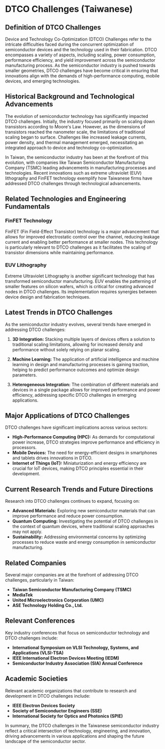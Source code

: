 # DTCO Challenges (Taiwanese)

## Definition of DTCO Challenges

Device and Technology Co-Optimization (DTCO) Challenges refer to the intricate difficulties faced during the concurrent optimization of semiconductor devices and the technology used in their fabrication. DTCO encompasses a variety of aspects, including scaling, power consumption, performance efficiency, and yield improvement across the semiconductor manufacturing process. As the semiconductor industry is pushed towards smaller geometries, DTCO challenges have become critical in ensuring that innovations align with the demands of high-performance computing, mobile devices, and emerging technologies.

## Historical Background and Technological Advancements

The evolution of semiconductor technology has significantly impacted DTCO challenges. Initially, the industry focused primarily on scaling down transistors according to Moore's Law. However, as the dimensions of transistors reached the nanometer scale, the limitations of traditional scaling began to surface. Challenges like increased leakage currents, power density, and thermal management emerged, necessitating an integrated approach to device and technology co-optimization.

In Taiwan, the semiconductor industry has been at the forefront of this evolution, with companies like Taiwan Semiconductor Manufacturing Company (TSMC) leading advancements in manufacturing processes and technologies. Recent innovations such as extreme ultraviolet (EUV) lithography and FinFET technology exemplify how Taiwanese firms have addressed DTCO challenges through technological advancements.

## Related Technologies and Engineering Fundamentals

### FinFET Technology

FinFET (Fin Field-Effect Transistor) technology is a major advancement that allows for improved electrostatic control over the channel, reducing leakage current and enabling better performance at smaller nodes. This technology is particularly relevant to DTCO challenges as it facilitates the scaling of transistor dimensions while maintaining performance.

### EUV Lithography

Extreme Ultraviolet Lithography is another significant technology that has transformed semiconductor manufacturing. EUV enables the patterning of smaller features on silicon wafers, which is critical for creating advanced nodes in DTCO challenges. Its implementation requires synergies between device design and fabrication techniques.

## Latest Trends in DTCO Challenges

As the semiconductor industry evolves, several trends have emerged in addressing DTCO challenges:

1. **3D Integration:** Stacking multiple layers of devices offers a solution to traditional scaling limitations, allowing for increased density and performance without solely relying on planar scaling.
  
2. **Machine Learning:** The application of artificial intelligence and machine learning in design and manufacturing processes is gaining traction, helping to predict performance outcomes and optimize design parameters.

3. **Heterogeneous Integration:** The combination of different materials and devices in a single package allows for improved performance and power efficiency, addressing specific DTCO challenges in emerging applications.

## Major Applications of DTCO Challenges

DTCO challenges have significant implications across various sectors:

- **High-Performance Computing (HPC):** As demands for computational power increase, DTCO strategies improve performance and efficiency in processors.
- **Mobile Devices:** The need for energy-efficient designs in smartphones and tablets drives innovations in DTCO.
- **Internet of Things (IoT):** Miniaturization and energy efficiency are crucial for IoT devices, making DTCO principles essential in their development.
  
## Current Research Trends and Future Directions

Research into DTCO challenges continues to expand, focusing on:

- **Advanced Materials:** Exploring new semiconductor materials that can improve performance and reduce power consumption.
- **Quantum Computing:** Investigating the potential of DTCO challenges in the context of quantum devices, where traditional scaling approaches may not apply.
- **Sustainability:** Addressing environmental concerns by optimizing processes to reduce waste and energy consumption in semiconductor manufacturing.

## Related Companies

Several major companies are at the forefront of addressing DTCO challenges, particularly in Taiwan:

- **Taiwan Semiconductor Manufacturing Company (TSMC)**
- **MediaTek**
- **United Microelectronics Corporation (UMC)**
- **ASE Technology Holding Co., Ltd.**

## Relevant Conferences

Key industry conferences that focus on semiconductor technology and DTCO challenges include:

- **International Symposium on VLSI Technology, Systems, and Applications (VLSI-TSA)**
- **IEEE International Electron Devices Meeting (IEDM)**
- **Semiconductor Industry Association (SIA) Annual Conference**

## Academic Societies

Relevant academic organizations that contribute to research and development in DTCO challenges include:

- **IEEE Electron Devices Society**
- **Society of Semiconductor Engineers (SSE)**
- **International Society for Optics and Photonics (SPIE)**

In summary, the DTCO challenges in the Taiwanese semiconductor industry reflect a critical intersection of technology, engineering, and innovation, driving advancements in various applications and shaping the future landscape of the semiconductor sector.